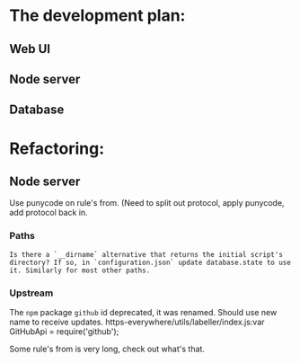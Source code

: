 # The development plan:
## Web UI
## Node server
## Database

# Refactoring:
## Node server

Use punycode on rule's from. (Need to split out protocol, apply punycode, add protocol back in.

### Paths
    Is there a `__dirname` alternative that returns the initial script's directory? If so, in `configuration.json` update database.state to use it. Similarly for most other paths.

### Upstream
The `npm` package `github` id deprecated, it was renamed. Should use new name to receive updates. 
https-everywhere/utils/labeller/index.js:var GitHubApi = require('github');

Some rule's from is very long, check out what's that.
